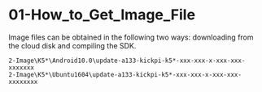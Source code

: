 # 01-How_to_Get_Image_File

Image files can be obtained in the following two ways: downloading from the cloud disk and compiling the SDK.

```
2-Image\K5*\Android10.0\update-a133-kickpi-k5*-xxx-xxx-x-xxx-xxx-xxxxxxx
2-Image\K5*\Ubuntu1604\update-a133-kickpi-k5*-xxx-xxx-x-xxx-xxx-xxxxxxxx
```

